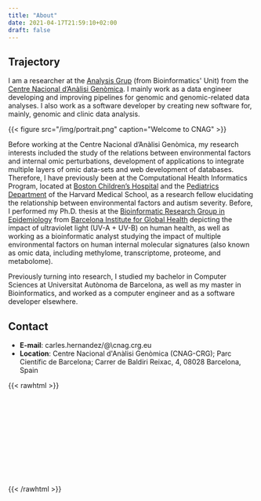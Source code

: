 ```yaml
---
title: "About"
date: 2021-04-17T21:59:10+02:00
draft: false
---
```


## Trajectory

I am a researcher at the [Analysis Grup](https://cnag.es/teams/bioinformatics-unit/data-analysis) (from Bioinformatics' Unit) from the [Centre Nacional d’Anàlisi Genòmica](https://www.cnag.crg.eu). I mainly work as a data engineer developing and improving pipelines for genomic and genomic-related data analyses. I also work as a software developer by creating new software for, mainly, genomic and clinic data analysis.

{{< figure src="/img/portrait.png" caption="Welcome to CNAG" >}}

Before working at the Centre Nacional d’Anàlisi Genòmica, my research interests included the study of the relations between environmental factors and internal omic perturbations, development of applications to integrate multiple layers of omic data-sets and web development of databases. Therefore, I have previously been at the Computational Health Informatics Program, located at [Boston Children’s Hospital](https://www.childrenshospital.org) and the [Pediatrics Department](https://connects.catalyst.harvard.edu/Profiles/display/Person/171981) of the Harvard Medical School, as a research fellow elucidating the relationship between environmental factors and autism severity. Before, I performed my Ph.D. thesis at the [Bioinformatic Research Group in Epidemiology](http://brge.isglobal.org/) from [Barcelona Institute for Global Health](https://www.isglobal.org/) depicting the impact of ultraviolet light (UV-A + UV-B) on human health, as well as working as a bioinformatic analyst studying the impact of multiple environmental factors on human internal molecular signatures (also known as omic data, including methylome, transcriptome, proteome, and metabolome).

Previously turning into research, I studied my bachelor in Computer Sciences at Universitat Autònoma de Barcelona, as well as my master in Bioinformatics, and worked as a computer engineer and as a software developer elsewhere.

## Contact

   * __E-mail__: carles.hernandez/@\cnag.crg.eu
   * __Location__: Centre Nacional d'Anàlisi Genòmica (CNAG-CRG); Parc Científic de Barcelona; Carrer de Baldiri Reixac, 4, 08028 Barcelona, Spain
 

{{< rawhtml >}}
  <link rel="stylesheet" href="https://unpkg.com/leaflet@1.7.1/dist/leaflet.css"
    integrity="sha512-xodZBNTC5n17Xt2atTPuE1HxjVMSvLVW9ocqUKLsCC5CXdbqCmblAshOMAS6/keqq/sMZMZ19scR4PsZChSR7A=="
    crossorigin=""/>
  <script src="https://unpkg.com/leaflet@1.7.1/dist/leaflet.js"
    integrity="sha512-XQoYMqMTK8LvdxXYG3nZ448hOEQiglfqkJs1NOQV44cWnUrBc8PkAOcXy20w0vlaXaVUearIOBhiXZ5V3ynxwA=="
    crossorigin=""></script>
  <style>
      #map { height: 180px; }
  </style>
  <div id="map"></div>
  <script>
    // initialize Leaflet
    var map = L.map('map').setView({lat: 41.381830, lon: 2.116485}, 16);
      L.tileLayer('https://{s}.tile.openstreetmap.org/{z}/{x}/{y}.png', {
        maxZoom: 19,
        attribution: '&copy; <a href="https://openstreetmap.org/copyright">OpenStreetMap contributors</a>'
      }).addTo(map)
      L.control.scale().addTo(map)
      L.marker({lat: 41.381830, lon: 2.116485}).bindPopup("Centre Nacional d'Anàlisi Genòmica (CNAG-CRG)").addTo(map)
  </script>
{{< /rawhtml >}}